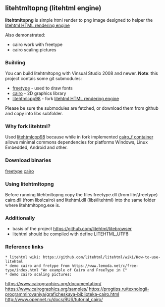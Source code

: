 ## litehtmltopng (litehtml engine)

**litehtmltopng** is simple html render to png image designed to helper the [litehtml HTML rendering engine](https://github.com/tordex/litehtml)

Also demonstrated:
  * cairo work with freetype
  * cairo scaling pictures

### Building

You can build litehtmltopng with Vinsual Studio 2008 and newer. **Note**: this project contais some git submodules:

  * [freetype](https://github.com/aseprite/freetype2) - used to draw fonts
  * [cairo](https://github.com/tordex/cairo) - 2D graphics library
  * [litehtmlcpp98](https://github.com/hovlad/litehtmlcpp98) - fork [litehtml HTML rendering engine](https://github.com/tordex/litehtml)

Please be sure the submodules are fetched, or download them from github and copy into libs subfolder.

### Why fork litehtml?

Used [litehtmlcpp98](https://github.com/hovlad/litehtmlcpp98) because while in fork implemented [cairo_f container](https://github.com/hovlad/litehtmlcpp98/tree/master/containers/cairo_ft) allows minimal commons dependencies for platforms Windows, Linux Embedded, Android and other.

### Download binaries

[freetype](https://github.com/ubawurinna/freetype-windows-binaries) 
[cairo](https://github.com/preshing/cairo-windows/releases)

### Using litehtmltopng

Before running litehtmltopng copy the files freetype.dll (from libs\freetype) cairo.dll (from libs\cairo) and litehtml.dll (libs\litehtml) into the same folder where litehtmltopng.exe is.

### Additionally

  * basis of the project https://github.com/litehtml/litebrowser
  * litehtml should be compiled with define LITEHTML_UTF8
  
### Reference links
	* litehtml wiki: https://github.com/litehtml/litehtml/wiki/How-to-use-litehtml
	* demo cairo and fretype from https://www.lemoda.net/c/free-type/index.html "An example of Cairo and FreeType in C"
	* demo cairo scaling pictures:
https://www.cairographics.org/documentation/
https://www.cairographics.org/samples/
https://progtips.ru/texnologii-programmirovaniya/graficheskaya-biblioteka-cairo.html
http://www.opennet.ru/docs/RUS/tutorial_cairo/
